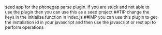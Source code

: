 seed app for the phonegap parse plugin.
if you are stuck and not able to use the plugin then you can use this as a seed project
##TIP
change the keys in the initialize function in index.js
##IMP
you can use this plugin to get the installation id in your javascript and then use the javascript or rest api to perform operations